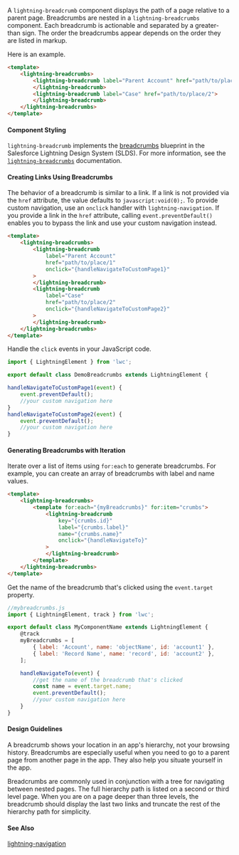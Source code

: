 A `lightning-breadcrumb` component displays the path of a page relative to a
parent page. Breadcrumbs are nested in a `lightning-breadcrumbs` component.
Each breadcrumb is actionable and separated by a greater-than sign. The order
the breadcrumbs appear depends on the order they are listed in markup.

Here is an example.

```html
<template>
    <lightning-breadcrumbs>
        <lightning-breadcrumb label="Parent Account" href="path/to/place/1">
        </lightning-breadcrumb>
        <lightning-breadcrumb label="Case" href="path/to/place/2">
        </lightning-breadcrumb>
    </lightning-breadcrumbs>
</template>
```

#### Component Styling

`lightning-breadcrumb` implements the
[breadcrumbs](https://www.lightningdesignsystem.com/components/breadcrumbs/) blueprint in the Salesforce Lightning Design System (SLDS). For more information, see the [`lightning-breadcrumbs`](bundle/lightning-breadcrumbs) documentation.

#### Creating Links Using Breadcrumbs

The behavior of a breadcrumb is similar to a link. If a link is not provided
via the `href` attribute, the value defaults to `javascript:void(0);`. To
provide custom navigation, use an `onclick` handler with `lightning-navigation`. If you provide a link in the `href` attribute,
calling `event.preventDefault()` enables you to bypass the link and use your
custom navigation instead.

```html
<template>
    <lightning-breadcrumbs>
        <lightning-breadcrumb
            label="Parent Account"
            href="path/to/place/1"
            onclick="{handleNavigateToCustomPage1}"
        >
        </lightning-breadcrumb>
        <lightning-breadcrumb
            label="Case"
            href="path/to/place/2"
            onclick="{handleNavigateToCustomPage2}"
        >
        </lightning-breadcrumb>
    </lightning-breadcrumbs>
</template>
```

Handle the `click` events in your JavaScript code.

```javascript
import { LightningElement } from 'lwc';

export default class DemoBreadcrumbs extends LightningElement {

handleNavigateToCustomPage1(event) {
    event.preventDefault();
    //your custom navigation here
}
handleNavigateToCustomPage2(event) {
    event.preventDefault();
    //your custom navigation here
}
```

#### Generating Breadcrumbs with Iteration

Iterate over a list of items using `for:each` to generate breadcrumbs.
For example, you can create an array of breadcrumbs with label and name
values.

```html
<template>
    <lightning-breadcrumbs>
        <template for:each="{myBreadcrumbs}" for:item="crumbs">
            <lightning-breadcrumb
                key="{crumbs.id}"
                label="{crumbs.label}"
                name="{crumbs.name}"
                onclick="{handleNavigateTo}"
            >
            </lightning-breadcrumb>
        </template>
    </lightning-breadcrumbs>
</template>
```

Get the name of the breadcrumb that's clicked using the `event.target` property.

```javascript
//mybreadcrumbs.js
import { LightningElement, track } from 'lwc';

export default class MyComponentName extends LightningElement {
    @track
    myBreadcrumbs = [
        { label: 'Account', name: 'objectName', id: 'account1' },
        { label: 'Record Name', name: 'record', id: 'account2' },
    ];

    handleNavigateTo(event) {
        //get the name of the breadcrumb that's clicked
        const name = event.target.name;
        event.preventDefault();
        //your custom navigation here
    }
}
```

#### Design Guidelines

A breadcrumb shows your location in an app's hierarchy, not your browsing history. Breadcrumbs are especially useful when you need to go to a parent page from another page in the app. They also help you situate yourself in the app.

Breadcrumbs are commonly used in conjunction with a tree for navigating between nested pages. The full hierarchy path is listed on a second or third level page. When you are on a page deeper than three levels, the breadcrumb should display the last two links and truncate the rest of the hierarchy path for simplicity.

#### See Also

[lightning-navigation](bundle/lightning-navigation/documentation)
